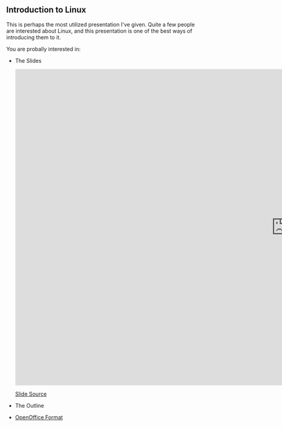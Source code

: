 ## Introduction to Linux
This is perhaps the most utilized presentation I've given.
Quite a few people are interested about Linux, and this presentation is one of the best ways of introducing them to it.

You are probally interested in:

* The Slides
  <iframe src="https://docs.google.com/presentation/d/18JBp407MFFKQ-jWiHg_-QOmaD8CHRHIlgqD4z6X4o30/embed?start=false&loop=false&delayms=60000" frameborder="0" width="1440" height="839" allowfullscreen="true" mozallowfullscreen="true" webkitallowfullscreen="true"></iframe>
  
  [Slide Source](https://docs.google.com/presentation/d/18JBp407MFFKQ-jWiHg_-QOmaD8CHRHIlgqD4z6X4o30/edit?usp=sharing)

* The Outline
 * [OpenOffice Format](https://github.com/goozbach-presentation/Introduction-to-Linux/blob/master/intro-outline.md)
